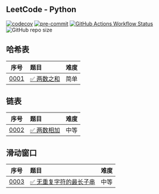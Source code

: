 ## LeetCode - Python

[![codecov](https://codecov.io/github/shilin83/leetcode-python/graph/badge.svg?token=CYFLA9OKSQ)](https://codecov.io/github/shilin83/leetcode-python)
[![pre-commit](https://img.shields.io/badge/pre--commit-enabled-brightgreen?logo=pre-commit)](https://github.com/pre-commit/pre-commit)
[![GitHub Actions Workflow Status](https://img.shields.io/github/actions/workflow/status/shilin83/leetcode-python/ci.yml?branch=main&style=flat-square&logo=github&label=CI)](https://github.com/shilin83/leetcode-python/actions/workflows/ci.yml)
![GitHub repo size](https://img.shields.io/github/repo-size/shilin83/leetcode-python?style=flat-square&label=Repo%20size)

## 哈希表

|                序号                 | 题目                                                  | 难度 |
|:---------------------------------:|:----------------------------------------------------|:--:|
| [0001](src/solutions/problem0001) | [✅ 两数之和](https://leetcode-cn.com/problems/two-sum/) | 简单 |

## 链表

|                序号                 | 题目                                                          | 难度 |
|:---------------------------------:|:------------------------------------------------------------|:--:|
| [0002](src/solutions/problem0002) | [✅ 两数相加](https://leetcode-cn.com/problems/add-two-numbers/) | 中等 |

## 滑动窗口

|                序号                 | 题目                                                                                               | 难度 |
|:---------------------------------:|:-------------------------------------------------------------------------------------------------|:--:|
| [0003](src/solutions/problem0003) | [✅ 无重复字符的最长子串](https://leetcode-cn.com/problems/longest-substring-without-repeating-characters/) | 中等 |

